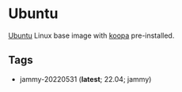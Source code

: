 # Ubuntu

[Ubuntu][] Linux base image with [koopa][] pre-installed.

## Tags

- jammy-20220531 (**latest**; 22.04; jammy)

[koopa]: https://koopa.acidgenomics.com/
[ubuntu]: https://www.ubuntu.com/
